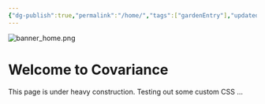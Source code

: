 ```yaml
---
{"dg-publish":true,"permalink":"/home/","tags":["gardenEntry"],"updated":"2024-07-20T19:16:44-07:00"}
---
```


![banner_home.png](/img/user/00-09%20Meta/01%20Images/Banners/banner_home.png)

# Welcome to Covariance

This page is under heavy construction. Testing out some custom CSS ...